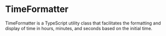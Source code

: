 # TimeFormatter

TimeFormatter is a TypeScript utility class that facilitates the formatting and display of time in hours, minutes, and seconds based on the initial time.
